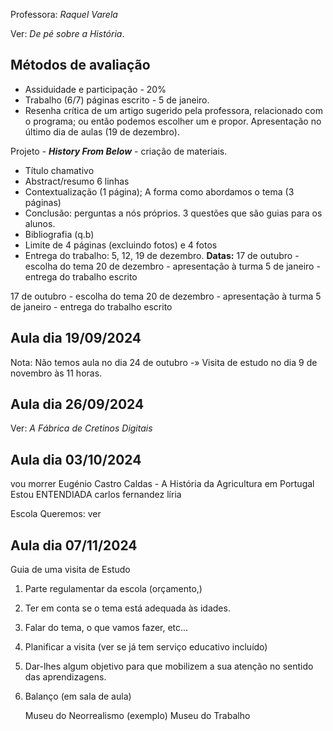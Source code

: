 Professora: *Raquel Varela*

Ver: *De pé sobre a História*.

## Métodos de avaliação
- Assiduidade e participação - 20%
- Trabalho (6/7) páginas escrito - 5 de janeiro. 
- Resenha crítica de um artigo sugerido pela professora, relacionado com o programa; ou então podemos escolher um e propor. Apresentação no último dia de aulas (19 de dezembro).

Projeto - ***History From Below*** - criação de materiais.
- Título chamativo
- Abstract/resumo 6 linhas
- Contextualização (1 página); A forma como abordamos o tema (3 páginas)
- Conclusão: perguntas a nós próprios. 3 questões que são guias para os alunos.
- Bibliografia (q.b)
- Limite de 4 páginas (excluindo fotos) e 4 fotos 
- Entrega do trabalho: 5, 12, 19 de dezembro.
**Datas:**
17 de outubro - escolha do tema
20 de dezembro - apresentação à turma
5 de janeiro - entrega do trabalho escrito

17 de outubro - escolha do tema
20 de dezembro - apresentação à turma
5 de janeiro - entrega do trabalho escrito

## Aula dia 19/09/2024
Nota: Não temos aula no dia 24 de outubro -» Visita de estudo no dia 9 de novembro às 11 horas.
## Aula dia 26/09/2024
Ver: *A Fábrica de Cretinos Digitais*
## Aula dia 03/10/2024
vou morrer
Eugénio Castro Caldas - A História da Agricultura em Portugal
Estou ENTENDIADA
carlos fernandez líria

Escola Queremos: ver

## Aula dia 07/11/2024
Guia de uma visita de Estudo
 1. Parte regulamentar da escola (orçamento,)
 2. Ter em conta se o tema está adequada às idades.
 3. Falar do tema, o que vamos fazer, etc...
 4. Planificar a visita (ver se já tem serviço educativo incluído)
 5. Dar-lhes algum objetivo para que mobilizem a sua atenção no sentido das aprendizagens.
 6. Balanço (em sala de aula)

	Museu do Neorrealismo (exemplo)
	Museu do Trabalho